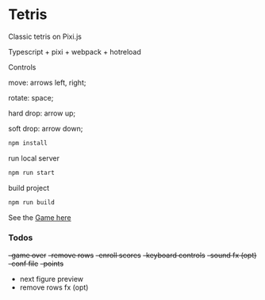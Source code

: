 # Tetris

Classic tetris on Pixi.js

Typescript + pixi + webpack + hotreload

Controls

move: arrows left, right;

rotate: space;

hard drop: arrow up;

soft drop: arrow down;


```sh
npm install
```
run local server
```sh
npm run start
```
build project
```sh
npm run build
```

See the [Game here](http://smival.com/tetris)


### Todos
~~-game over~~
~~-remove rows~~
~~-enroll scores~~
~~-keyboard controls~~
~~-sound fx (opt)~~
~~-conf file~~
~~-points~~
- next figure preview
- remove rows fx (opt)
